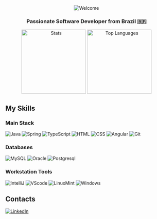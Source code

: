 <div align="center">
  <img
    src="http://readme-typing-svg.herokuapp.com?font=Righteous&size=30&pause=1000&color=DADADA&background=48CFD400&center=true&vCenter=true&random=false&width=435&lines=Welcome+%F0%9F%91%8B;I'm+Tiago+Boaventura+Miranda!"
    alt="Welcome"
  />

  <h3>Passionate Software Developer from Brazil 🇧🇷</h3>
</div>

<div align="center">
  <img
    height="200"
    src="https://github-readme-stats.vercel.app/api?username=tgobmdev&show_icons=true&theme=aura"
    alt="Stats"
  />
  <img
    height="200"
    src="https://github-readme-stats.vercel.app/api/top-langs/?username=tgobmdev&hide_progress=true&theme=aura"
    alt="Top Languages"
  />
</div>

## My Skills

### Main Stack
![Java](https://img.shields.io/badge/Java-ED8B00?style=for-the-badge&logo=openjdk&logoColor=white)
![Spring](https://img.shields.io/badge/Spring-6DB33F?style=for-the-badge&logo=spring&logoColor=white)
![TypeScript](https://img.shields.io/badge/TypeScript-007ACC?style=for-the-badge&logo=typescript&logoColor=white)
![HTML](https://img.shields.io/badge/HTML5-E34F26?style=for-the-badge&logo=html5&logoColor=white)
![CSS](https://img.shields.io/badge/CSS3-1572B6?style=for-the-badge&logo=css3&logoColor=white)
![Angular](https://img.shields.io/badge/Angular-DD0031?style=for-the-badge&logo=angular&logoColor=white)
![Git](https://img.shields.io/badge/GIT-E44C30?style=for-the-badge&logo=git&logoColor=white)

### Databases
![MySQL](https://img.shields.io/badge/MySQL-005C84?style=for-the-badge&logo=mysql&logoColor=white)
![Oracle](https://img.shields.io/badge/Oracle-F80000?style=for-the-badge&logo=Oracle&logoColor=white)
![Postgresql](https://img.shields.io/badge/PostgreSQL-316192?style=for-the-badge&logo=postgresql&logoColor=white)

### Workstation Tools
![IntelliJ](https://img.shields.io/badge/IntelliJ_IDEA-000000.svg?style=for-the-badge&logo=intellij-idea&logoColor=white)
![VScode](https://img.shields.io/badge/vscode-4285F4?style=for-the-badge&logo=vscode&logoColor=white)
![LinuxMint](https://img.shields.io/badge/Linux_Mint-87CF3E?style=for-the-badge&logo=linux-mint&logoColor=white)
![Windows](https://img.shields.io/badge/Windows-0078D6?style=for-the-badge&logo=windows&logoColor=white)

## Contacts
[![LinkedIn](https://img.shields.io/badge/-LinkedIn-%230077B5?style=for-the-badge&logo=linkedin&logoColor=white)](https://www.linkedin.com/in/tiago-boaventura-miranda-229131205/)
